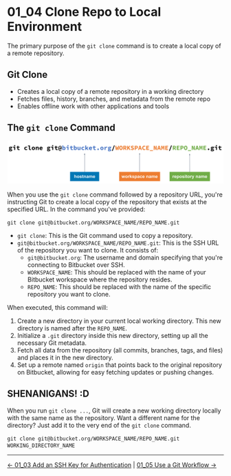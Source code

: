 # 01_04 Clone Repo to Local Environment
The primary purpose of the `git clone` command is to create a local copy of a remote repository.  

## Git Clone
- Creates a local copy of a remote repository in a working directory
- Fetches files, history, branches, and metadata from the remote repo
- Enables offline work with other applications and tools

## The `git clone` Command

![The `git clone` command](./images/git-clone.png)

When you use the `git clone` command followed by a repository URL, you're instructing Git to create a local copy of the repository that exists at the specified URL. In the command you've provided:

```
git clone git@bitbucket.org/WORKSPACE_NAME/REPO_NAME.git
```

- `git clone`: This is the Git command used to copy a repository.
- `git@bitbucket.org/WORKSPACE_NAME/REPO_NAME.git`: This is the SSH URL of the repository you want to clone. It consists of:
  - `git@bitbucket.org`: The username and domain specifying that you're connecting to Bitbucket over SSH.
  - `WORKSPACE_NAME`: This should be replaced with the name of your Bitbucket workspace where the repository resides.
  - `REPO_NAME`: This should be replaced with the name of the specific repository you want to clone.

When executed, this command will:
1. Create a new directory in your current local working directory. This new directory is named after the `REPO_NAME`.
2. Initialize a `.git` directory inside this new directory, setting up all the necessary Git metadata.
3. Fetch all data from the repository (all commits, branches, tags, and files) and places it in the new directory.
4. Set up a remote named `origin` that points back to the original repository on Bitbucket, allowing for easy fetching updates or pushing changes.


## SHENANIGANS! :D
When you run `git clone ...`, Git will create a new working directory locally with the same name as the repository.  Want a different name for the directory?  Just add it to the very end of the `git clone` command.

    git clone git@bitbucket.org/WORKSPACE_NAME/REPO_NAME.git WORKING_DIRECTORY_NAME


<!-- FooterStart -->
---
[← 01_03 Add an SSH Key for Authentication](../01_03_add_an_ssh_key_for_authentication/README.md) | [01_05 Use a Git Workflow →](../01_05_use_a_git_workflow/README.md)
<!-- FooterEnd -->
